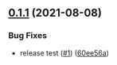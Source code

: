 ## [0.1.1](https://github.com/EncyclopediaGalactica/Guards/compare/0.1.0...0.1.1) (2021-08-08)


### Bug Fixes

* release test ([#1](https://github.com/EncyclopediaGalactica/Guards/issues/1)) ([60ee56a](https://github.com/EncyclopediaGalactica/Guards/commit/60ee56abfe499ac1b8da9f345f30485521f014cb))
